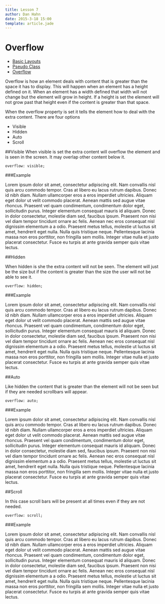 ```yaml
---
title: Lesson 7
author: Dan Hahn
date: 2015-3-18 15:00
template: article.jade
---
```


# Overflow

* [Basic Layouts]()
* [Pseudo Class](pseudo.html)
* [Overflow](overflow.html)

Overflow is how an element deals with content that is greater than the space it has to display. This will happen when an element has a height defined on it. When an element has a width defined that width will not change but the element will grow in height. If a height is set the element will not grow past that height even if the content is greater than that space.

When the overflow property is set it tells the element how to deal with the extra content. There are four options

* Visible
* Hidden
* Auto
* Scroll

##Visible
When visible is set the extra content will overflow the element and is seen in the screen. It may overlap other content below it.

	overflow: visible;

###Example

<div class="overflow">Lorem ipsum dolor sit amet, consectetur adipiscing elit. Nam convallis nisl quis arcu commodo tempor. Cras at libero eu lacus rutrum dapibus. Donec id nibh diam. Nullam ullamcorper eros a eros imperdiet ultricies. Aliquam eget dolor ut velit commodo placerat. Aenean mattis sed augue vitae rhoncus. Praesent vel quam condimentum, condimentum dolor eget, sollicitudin purus. Integer elementum consequat mauris id aliquam. Donec in dolor consectetur, molestie diam sed, faucibus ipsum. Praesent non nisi vel diam tempor tincidunt ornare ac felis. Aenean nec eros consequat nisl dignissim elementum a a odio. Praesent metus tellus, molestie ut luctus sit amet, hendrerit eget nulla. Nulla quis tristique neque. Pellentesque lacinia massa non eros porttitor, non fringilla sem mollis. Integer vitae nulla et justo placerat consectetur. Fusce eu turpis at ante gravida semper quis vitae lectus.</div>

##Hidden

When hidden is she the extra content will not be seen. The element will just be the size but if the content is greater than the size the user will not be able to see it.

	overflow: hidden;

###Example

<div class="overflow" style="overflow: hidden">Lorem ipsum dolor sit amet, consectetur adipiscing elit. Nam convallis nisl quis arcu commodo tempor. Cras at libero eu lacus rutrum dapibus. Donec id nibh diam. Nullam ullamcorper eros a eros imperdiet ultricies. Aliquam eget dolor ut velit commodo placerat. Aenean mattis sed augue vitae rhoncus. Praesent vel quam condimentum, condimentum dolor eget, sollicitudin purus. Integer elementum consequat mauris id aliquam. Donec in dolor consectetur, molestie diam sed, faucibus ipsum. Praesent non nisi vel diam tempor tincidunt ornare ac felis. Aenean nec eros consequat nisl dignissim elementum a a odio. Praesent metus tellus, molestie ut luctus sit amet, hendrerit eget nulla. Nulla quis tristique neque. Pellentesque lacinia massa non eros porttitor, non fringilla sem mollis. Integer vitae nulla et justo placerat consectetur. Fusce eu turpis at ante gravida semper quis vitae lectus.</div>


##Auto

Like hidden the content that is greater than the element will not be seen but if they are needed scrollbars will appear.

	overflow: auto;

###Example

<div class="overflow" style="overflow: auto">Lorem ipsum dolor sit amet, consectetur adipiscing elit. Nam convallis nisl quis arcu commodo tempor. Cras at libero eu lacus rutrum dapibus. Donec id nibh diam. Nullam ullamcorper eros a eros imperdiet ultricies. Aliquam eget dolor ut velit commodo placerat. Aenean mattis sed augue vitae rhoncus. Praesent vel quam condimentum, condimentum dolor eget, sollicitudin purus. Integer elementum consequat mauris id aliquam. Donec in dolor consectetur, molestie diam sed, faucibus ipsum. Praesent non nisi vel diam tempor tincidunt ornare ac felis. Aenean nec eros consequat nisl dignissim elementum a a odio. Praesent metus tellus, molestie ut luctus sit amet, hendrerit eget nulla. Nulla quis tristique neque. Pellentesque lacinia massa non eros porttitor, non fringilla sem mollis. Integer vitae nulla et justo placerat consectetur. Fusce eu turpis at ante gravida semper quis vitae lectus.</div>


##Scroll

In this case scroll bars will be present at all times even if they are not needed.

	overflow: scroll;

###Example

<div class="overflow" style="overflow: scroll">Lorem ipsum dolor sit amet, consectetur adipiscing elit. Nam convallis nisl quis arcu commodo tempor. Cras at libero eu lacus rutrum dapibus. Donec id nibh diam. Nullam ullamcorper eros a eros imperdiet ultricies. Aliquam eget dolor ut velit commodo placerat. Aenean mattis sed augue vitae rhoncus. Praesent vel quam condimentum, condimentum dolor eget, sollicitudin purus. Integer elementum consequat mauris id aliquam. Donec in dolor consectetur, molestie diam sed, faucibus ipsum. Praesent non nisi vel diam tempor tincidunt ornare ac felis. Aenean nec eros consequat nisl dignissim elementum a a odio. Praesent metus tellus, molestie ut luctus sit amet, hendrerit eget nulla. Nulla quis tristique neque. Pellentesque lacinia massa non eros porttitor, non fringilla sem mollis. Integer vitae nulla et justo placerat consectetur. Fusce eu turpis at ante gravida semper quis vitae lectus.</div>
